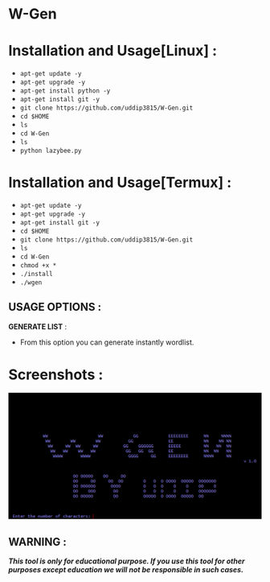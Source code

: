 # W-Gen
# Installation and Usage[Linux] : 
* `apt-get update -y`
* `apt-get upgrade -y`
* `apt-get install python -y`
* `apt-get install git -y`
* `git clone https://github.com/uddip3815/W-Gen.git`
* `cd $HOME`
* `ls`
* `cd W-Gen`
* `ls`
* `python lazybee.py`
# Installation and Usage[Termux] : 
* `apt-get update -y`
* `apt-get upgrade -y`
* `apt-get install git -y`
* `cd $HOME`
* `git clone https://github.com/uddip3815/W-Gen.git`
* `ls`
* `cd W-Gen`
* `chmod +x *`
* `./install`
* `./wgen`
## USAGE OPTIONS :
__GENERATE LIST__ :
- From this option you can generate instantly wordlist.
#  Screenshots : 
<p align="center">
<a><img title="" src="https://raw.githubusercontent.com/uddip3815/W-Gen/master/screenshot.png"></a>
</p>

## WARNING : 
***This tool is only for educational purpose. If you use this tool for other purposes except education we will not be responsible in such cases.***

